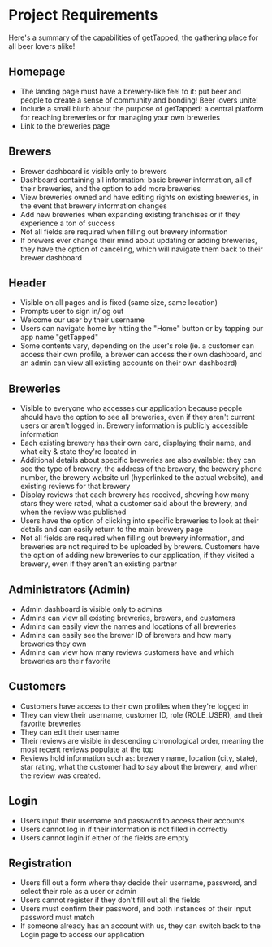 # Project Requirements

Here's a summary of the capabilities of getTapped, the gathering place for all beer lovers alike!

## Homepage
- The landing page must have a brewery-like feel to it: put beer and people to create a sense of community and bonding! Beer lovers unite!
- Include a small blurb about the purpose of getTapped: a central platform for reaching breweries or for managing your own breweries
- Link to the breweries page

## Brewers
- Brewer dashboard is visible only to brewers
- Dashboard containing all information: basic brewer information, all of their breweries, and the option to add more breweries
- View breweries owned and have editing rights on existing breweries, in the event that brewery information changes
- Add new breweries when expanding existing franchises or if they experience a ton of success
- Not all fields are required when filling out brewery information
- If brewers ever change their mind about updating or adding breweries, they have the option of canceling, which will navigate them back to their brewer dashboard

## Header
- Visible on all pages and is fixed (same size, same location)
- Prompts user to sign in/log out
- Welcome our user by their username
- Users can navigate home by hitting the "Home" button or by tapping our app name "getTapped"
- Some contents vary, depending on the user's role (ie. a customer can access their own profile, a brewer can access their own dashboard, and an admin can view all existing accounts on their own dashboard)

## Breweries
- Visible to everyone who accesses our application because people should have the option to see all breweries, even if they aren't current users or aren't logged in. Brewery information is publicly accessible information
- Each existing brewery has their own card, displaying their name, and what city & state they're located in
- Additional details about specific breweries are also available: they can see the type of brewery, the address of the brewery, the brewery phone number, the brewery website url (hyperlinked to the actual website), and existing reviews for that brewery
- Display reviews that each brewery has received, showing how many stars they were rated, what a customer said about the brewery, and when the review was published
- Users have the option of clicking into specific breweries to look at their details and can easily return to the main brewery page 
- Not all fields are required when filling out brewery information, and breweries are not required to be uploaded by brewers. Customers have the option of adding new breweries to our application, if they visited a brewery, even if they aren't an existing partner

## Administrators (Admin)
- Admin dashboard is visible only to admins
- Admins can view all existing breweries, brewers, and customers
- Admins can easily view the names and locations of all breweries
- Admins can easily see the brewer ID of brewers and how many breweries they own
- Admins can view how many reviews customers have and which breweries are their favorite

## Customers
- Customers have access to their own profiles when they're logged in
- They can view their username, customer ID, role (ROLE_USER), and their favorite breweries
- They can edit their username
- Their reviews are visible in descending chronological order, meaning the most recent reviews populate at the top
- Reviews hold information such as: brewery name, location (city, state), star rating, what the customer had to say about the brewery, and when the review was created.

## Login
- Users input their username and password to access their accounts
- Users cannot log in if their information is not filled in correctly
- Users cannot login if either of the fields are empty

## Registration
- Users fill out a form where they decide their username, password, and select their role as a user or admin
- Users cannot register if they don't fill out all the fields
- Users must confirm their password, and both instances of their input password must match
- If someone already has an account with us, they can switch back to the Login page to access our application